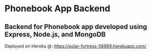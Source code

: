 
# Phonebook App Backend
## Backend for Phonebook app developed using Express, Node.js, and MongoDB

Deployed on Heroku @:
https://polar-fortress-58869.herokuapp.com/
